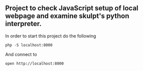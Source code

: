 ## Project to check JavaScript setup of local webpage and examine skulpt's python interpreter.

In order to start this project do the following
```
php -S localhost:8000
```
And connect to
```
open http://localhost:8000
```
